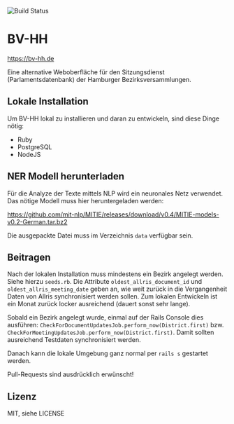 ![Build Status](https://github.com/bv-hh/bv-hh/workflows/CI/badge.svg)

# BV-HH

https://bv-hh.de

Eine alternative Weboberfläche für den Sitzungsdienst (Parlamentsdatenbank) der Hamburger Bezirksversammlungen.

## Lokale Installation

Um BV-HH lokal zu installieren und daran zu entwickeln, sind diese Dinge nötig:

- Ruby
- PostgreSQL
- NodeJS

## NER Modell herunterladen

Für die Analyze der Texte mittels NLP wird ein neuronales Netz verwendet.
Das nötige Modell muss hier heruntergeladen werden:

https://github.com/mit-nlp/MITIE/releases/download/v0.4/MITIE-models-v0.2-German.tar.bz2

Die ausgepackte Datei muss im Verzeichnis `data` verfügbar sein.

## Beitragen

Nach der lokalen Installation muss mindestens ein Bezirk angelegt werden. Siehe hierzu `seeds.rb`. Die Attribute `oldest_allris_document_id`
und `oldest_allris_meeting_date` geben an, wie weit zurück in die Vergangenheit Daten von Allris synchronisiert werden sollen. Zum lokalen
Entwickeln ist ein Monat zurück locker ausreichend (dauert sonst sehr lange).

Sobald ein Bezirk angelegt wurde, einmal auf der Rails Console dies ausführen: `CheckForDocumentUpdatesJob.perform_now(District.first)` bzw.
`CheckForMeetingUpdatesJob.perform_now(District.first)`. Damit sollten ausreichend Testdaten synchronisiert werden.

Danach kann die lokale Umgebung ganz normal per `rails s` gestartet werden.

Pull-Requests sind ausdrücklich erwünscht!

## Lizenz

MIT, siehe LICENSE
